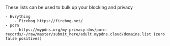 These lists can be used to bulk up your blocking and privacy

    - Evrything
        - Firebog https://firebog.net/
    - porn
        - https://mypdns.org/my-privacy-dns/porn-records/-/raw/master/submit_here/adult.mypdns.cloud/domains.list (zero false positives)

